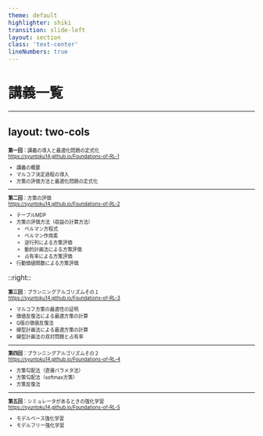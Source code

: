 ```yaml
---
theme: default
highlighter: shiki
transition: slide-left
layout: section
class: 'text-center'
lineNumbers: true
---
```


# 講義一覧 

---
layout: two-cols
---

<div style="font-size: 0.7em;">

**第一回**：講義の導入と最適化問題の定式化\
https://syuntoku14.github.io/Foundations-of-RL-1

* 講義の概要
* マルコフ決定過程の導入
* 方策の評価方法と最適化問題の定式化

 ---

**第二回**：方策の評価\
https://syuntoku14.github.io/Foundations-of-RL-2

* テーブルMDP
* 方策の評価方法（収益の計算方法）
  * ベルマン方程式
  * ベルマン作用素
  * 逆行列による方策評価
  * 動的計画法による方策評価
  * 占有率による方策評価
* 行動価値関数による方策評価

</div>

::right::

<div style="font-size: 0.7em;">

**第三回**：プランニングアルゴリズムその１\
https://syuntoku14.github.io/Foundations-of-RL-3

* マルコフ方策の最適性の証明
* 価値反復法による最適方策の計算
* Q版の価値反復法
* 線型計画法による最適方策の計算
* 線型計画法の双対問題と占有率

 ---

**第四回**：プランニングアルゴリズムその２\
https://syuntoku14.github.io/Foundations-of-RL-4

* 方策勾配法（直接パラメタ法）
* 方策勾配法（softmax方策）
* 方策反復法

 ---

**第五回**：シミュレータがあるときの強化学習\
https://syuntoku14.github.io/Foundations-of-RL-5

* モデルベース強化学習
* モデルフリー強化学習

</div>
